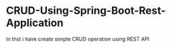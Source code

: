 # CRUD-Using-Spring-Boot-Rest-Application
In thst i have create simple CRUD operation using REST API
